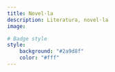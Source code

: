 ```yaml
---
title: Novel·la
description: Literatura, novel·la
image:

# Badge style
style:
    background: "#2a9d8f"
    color: "#fff"
---
```

